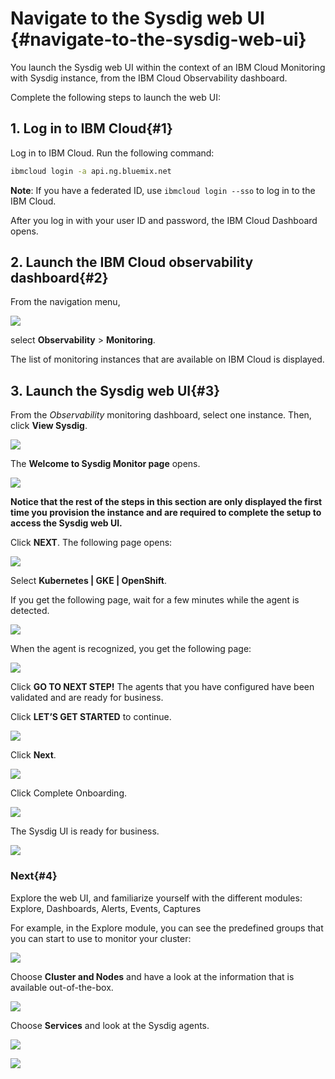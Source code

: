 # Navigate to the Sysdig web UI {#navigate-to-the-sysdig-web-ui}

You launch the Sysdig web UI within the context of an IBM Cloud Monitoring with Sysdig instance, from the IBM Cloud Observability dashboard.

Complete the following steps to launch the web UI:

## 1. Log in to IBM Cloud{#1}

Log in to IBM Cloud. Run the following command:

```bash
ibmcloud login -a api.ng.bluemix.net
```

**Note**: If you have a federated ID, use `ibmcloud login --sso` to log in to the IBM Cloud.

After you log in with your user ID and password, the IBM Cloud Dashboard opens.

## 2. Launch the IBM Cloud observability dashboard{#2}

From the navigation menu,

![ ](images/sysdig_img8.png)

select **Observability**  &gt; **Monitoring**.

The list of monitoring instances that are available on IBM Cloud is displayed.

## 3. Launch the Sysdig web UI{#3}

From the *Observability* monitoring dashboard, select one instance. Then, click **View Sysdig**.

![ ](images/sysdig_img13.png)

The **Welcome to Sysdig Monitor page** opens.

![ ](images/sysdig_img16.png)

**Notice that the rest of the steps in this section are only displayed the first time you provision the instance and are required to complete the setup to access the Sysdig web UI.**

Click **NEXT**. The following page opens:

![ ](images/sysdig_img17.png)

Select **Kubernetes | GKE | OpenShift**.

If you get the following page, wait for a few minutes while the agent is detected.

![ ](images/sysdig_img18.png)

When the agent is recognized, you get the following page:

![ ](images/sysdig_img19.png)

Click **GO TO NEXT STEP!** The agents that you have configured have been validated and are ready for business.

Click **LET’S GET STARTED** to continue.

![ ](images/sysdig_img20.png)

Click **Next**.

![ ](images/sysdig_img21.png)

Click Complete Onboarding.

![ ](images/sysdig_img22.png)

The Sysdig UI is ready for business.

![ ](images/sysdig_img23.png)

### Next{#4}

Explore the web UI, and familiarize yourself with the different modules: Explore, Dashboards, Alerts, Events, Captures

For example, in the Explore module, you can see the predefined groups that you can start to use to monitor your cluster:

![ ](images/sysdig_img24.png)

Choose **Cluster and Nodes** and have a look at the information that is available out-of-the-box.

![ ](images/sysdig_img25.png)

Choose **Services** and look at the Sysdig agents.

![ ](images/sysdig_img26.png)

![ ](images/sysdig_img27.png)
